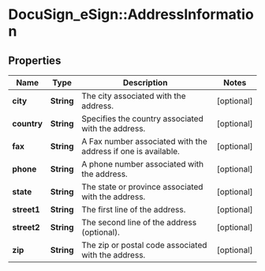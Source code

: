 # DocuSign_eSign::AddressInformation

## Properties
Name | Type | Description | Notes
------------ | ------------- | ------------- | -------------
**city** | **String** | The city associated with the address. | [optional] 
**country** | **String** | Specifies the country associated with the address. | [optional] 
**fax** | **String** | A Fax number associated with the address if one is available. | [optional] 
**phone** | **String** | A phone number associated with the address. | [optional] 
**state** | **String** | The state or province associated with the address. | [optional] 
**street1** | **String** | The first line of the address. | [optional] 
**street2** | **String** | The second line of the address (optional). | [optional] 
**zip** | **String** | The zip or postal code associated with the address. | [optional] 


